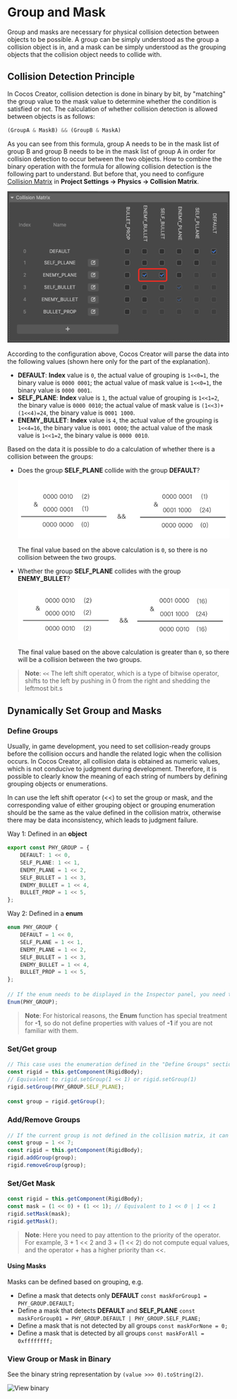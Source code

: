 # Group and Mask

Group and masks are necessary for physical collision detection between objects to be possible. A group can be simply understood as the group a collision object is in, and a mask can be simply understood as the grouping objects that the collision object needs to collide with.

## Collision Detection Principle

In Cocos Creator, collision detection is done in binary by bit, by "matching" the group value to the mask value to determine whether the condition is satisfied or not. The calculation of whether collision detection is allowed between objects is as follows:

```ts
(GroupA & MaskB) && (GroupB & MaskA)
```

As you can see from this formula, group A needs to be in the mask list of group B and group B needs to be in the mask list of group A in order for collision detection to occur between the two objects. How to combine the binary operation with the formula for allowing collision detection is the following part to understand. But before that, you need to configure [Collision Matrix](physics-configs.md#collision-matrix) in **Project Settings -> Physics -> Collision Matrix**.

![set-collider-config](img/set-collider-config.png)

According to the configuration above, Cocos Creator will parse the data into the following values (shown here only for the part of the explanation).

- **DEFAULT**: **Index** value is `0`, the actual value of grouping is `1<<0=1`, the binary value is `0000 0001`; the actual value of mask value is `1<<0=1`, the binary value is `0000 0001`.
- **SELF_PLANE**: **Index** value is `1`, the actual value of grouping is `1<<1=2`, the binary value is `0000 0010`; the actual value of mask value is `(1<<3)+(1<<4)=24`, the binary value is `0001 1000`.
- **ENEMY_BULLET**: **Index** value is `4`, the actual value of the grouping is `1<<4=16`, the binary value is `0001 0000`; the actual value of the mask value is `1<<1=2`, the binary value is `0000 0010`.

Based on the data it is possible to do a calculation of whether there is a collision between the groups:

- Does the group **SELF_PLANE** collide with the group **DEFAULT**?

  ![cant-collider](img/cant-collider.png)

  The final value based on the above calculation is `0`, so there is no collision between the two groups.

- Whether the group **SELF_PLANE** collides with the group **ENEMY_BULLET**?

  ![can-collider](img/can-collider.png)

  The final value based on the above calculation is greater than `0`, so there will be a collision between the two groups.

> **Note**: `<<` The left shift operator, which is a type of bitwise operator, shifts to the left by pushing in 0 from the right and shedding the leftmost bit.s

## Dynamically Set Group and Masks

### Define Groups

Usually, in game development, you need to set collision-ready groups before the collision occurs and handle the related logic when the collision occurs. In Cocos Creator, all collision data is obtained as numeric values, which is not conducive to judgment during development. Therefore, it is possible to clearly know the meaning of each string of numbers by defining grouping objects or enumerations.

In can use the left shift operator (<<) to set the group or mask, and the corresponding value of either grouping object or grouping enumeration should be the same as the value defined in the collision matrix, otherwise there may be data inconsistency, which leads to judgment failure.

Way 1: Defined in an **object**

```ts
export const PHY_GROUP = {
    DEFAULT: 1 << 0,
    SELF_PLANE: 1 << 1,
    ENEMY_PLANE = 1 << 2,
    SELF_BULLET = 1 << 3,
    ENEMY_BULLET = 1 << 4,
    BULLET_PROP = 1 << 5,
};
```

Way 2: Defined in a **enum**

```ts
enum PHY_GROUP {
    DEFAULT = 1 << 0,
    SELF_PLANE = 1 << 1,
    ENEMY_PLANE = 1 << 2,
    SELF_BULLET = 1 << 3,
    ENEMY_BULLET = 1 << 4,
    BULLET_PROP = 1 << 5,
};

// If the enum needs to be displayed in the Inspector panel, you need to import the Enum function from the cc module and register the defined enum into the editor
Enum(PHY_GROUP);
```

> **Note**: For historical reasons, the **Enum** function has special treatment for **-1**, so do not define properties with values of **-1** if you are not familiar with them.

### Set/Get group

```ts
// This case uses the enumeration defined in the "Define Groups" section above
const rigid = this.getComponent(RigidBody);
// Equivalent to rigid.setGroup(1 << 1) or rigid.setGroup(1)
rigid.setGroup(PHY_GROUP.SELF_PLANE);

const group = rigid.getGroup();
```

### Add/Remove Groups

```ts
// If the current group is not defined in the collision matrix, it can also be added dynamically
const group = 1 << 7;
const rigid = this.getComponent(RigidBody);
rigid.addGroup(group);
rigid.removeGroup(group);
```

### Set/Get Mask

```ts
const rigid = this.getComponent(RigidBody);
const mask = (1 << 0) + (1 << 1); // Equivalent to 1 << 0 | 1 << 1
rigid.setMask(mask);
rigid.getMask();
```

> **Note**: Here you need to pay attention to the priority of the operator. For example, 3 + 1 << 2 and 3 + (1 << 2) do not compute equal values, and the operator + has a higher priority than <<.

#### Using Masks

Masks can be defined based on grouping, e.g.

- Define a mask that detects only **DEFAULT** `const maskForGroup1 = PHY_GROUP.DEFAULT;`
- Define a mask that detects **DEFAULT** and **SELF_PLANE** `const maskForGroup01 = PHY_GROUP.DEFAULT | PHY_GROUP.SELF_PLANE;`
- Define a mask that is not detected by all groups `const maskForNone = 0;`
- Define a mask that is detected by all groups `const maskForAll = 0xffffffff;`

### View Group or Mask in Binary

See the binary string representation by `(value >>> 0).toString(2)`.

![View binary](img/mask-all.jpg)
